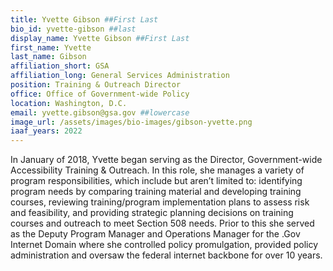 ```yaml
---
title: Yvette Gibson ##First Last
bio_id: yvette-gibson ##last
display_name: Yvette Gibson ##First Last
first_name: Yvette
last_name: Gibson
affiliation_short: GSA
affiliation_long: General Services Administration
position: Training & Outreach Director
office: Office of Government-wide Policy
location: Washington, D.C.
email: yvette.gibson@gsa.gov ##lowercase
image_url: /assets/images/bio-images/gibson-yvette.png
iaaf_years: 2022 
---
```

In January of 2018, Yvette began serving as the Director, Government-wide Accessibility Training & Outreach. In this role, she manages a variety of program responsibilities, which include but aren’t limited to: identifying program needs by comparing training material and developing training courses, reviewing training/program implementation plans to assess risk and feasibility, and providing strategic planning decisions on training courses and outreach to meet Section 508 needs. Prior to this she served as the Deputy Program Manager and Operations Manager for the .Gov Internet Domain where she controlled policy promulgation, provided policy administration and oversaw the federal internet backbone for over 10 years.